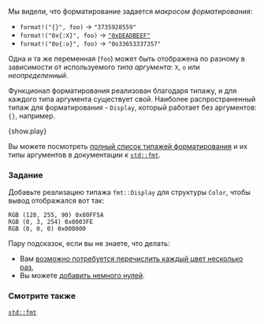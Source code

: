 Мы видели, что форматирование задается *макросом форматирования*:

* `format!("{}", foo)` -> `"3735928559"`
* `format!("0x{:X}", foo)` ->
  [`"0xDEADBEEF"`][deadbeef]
* `format!("0o{:o}", foo)` -> `"0o33653337357"`

Одна и та же переменная (`foo`) может быть отображена по разному в зависимости от
используемого *типа аргумента*: `X`, `o` или *неопределенный*.

Функционал форматирования реализован благодаря типажу, 
и для каждого типа аргумента существует свой. 
Наиболее распространенный типаж для форматирования - `Display`, 
который работает без аргументов: `{}`, например.

{show.play}

Вы можете посмотреть [полный список типажей форматирования][fmt_traits] и их типы аргументов
в документации к [`std::fmt`][fmt].

### Задание
Добавьте реализацию типажа `fmt::Display` для структуры `Color`,
чтобы вывод отображался вот так:
```
RGB (128, 255, 90) 0x80FF5A
RGB (0, 3, 254) 0x0003FE
RGB (0, 0, 0) 0x000000
```
Пару подсказок, если вы не знаете, что делать:
 * Вам [возможно потребуется перечислить каждый цвет несколько раз][argument_types],
 * Вы можете [добавить немного нулей][fmt_width].

### Смотрите также
[`std::fmt`][fmt]

[argument_types]: http://doc.rust-lang.org/std/fmt/#argument-types
[deadbeef]: https://en.wikipedia.org/wiki/Deadbeef#Magic_debug_values
[fmt]: http://doc.rust-lang.org/std/fmt/
[fmt_traits]: http://doc.rust-lang.org/std/fmt/#formatting-traits
[fmt_width]: http://doc.rust-lang.org/std/fmt/#width
